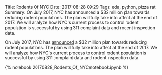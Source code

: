 Title: Rodents Of NYC
Date: 2017-08-28 09:29
Tags: eda, python, pizza rat
Summary: On July 2017, NYC has announced a $32 million plan towards reducing rodent populations. The plan will fully take into affect at the end of 2017. We will analyze how NYC's current process to control rodent population is successful by using 311 complaint data and rodent inspection data.

On July 2017, NYC has [announced](http://www1.nyc.gov/office-of-the-mayor/news/472-17/de-blasio-administration-32-million-neighborhood-rat-reduction-plan#/0) a $32 million plan towards reducing rodent populations. The plan will fully take into affect at the end of 2017. We will analyze how NYC's current process to control rodent population is successful by using 311 complaint data and rodent inspection data.

<!-- If you want to see the code snippets in my analysis, press this button!
<div class="show-all-code"><span style="font-weight: bold;">Show Code In This Post</span></div> -->

{% notebook 20170828_Rodents_Of_NYC/notebook.ipynb %}
